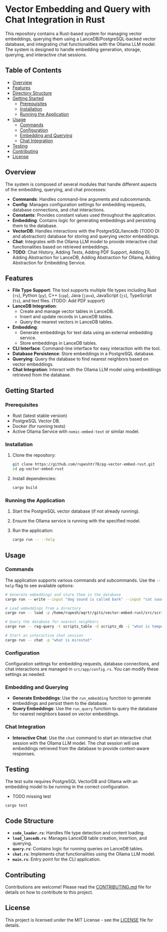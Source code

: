 # Vector Embedding and Query with Chat Integration in Rust

This repository contains a Rust-based system for managing vector embeddings, querying them using a LanceDB/PostgreSQL-backed vector database, and integrating chat functionalities with the Ollama LLM model. The system is designed to handle embedding generation, storage, querying, and interactive chat sessions.

## Table of Contents

- [Overview](#overview)
- [Features](#features)
- [Directory Structure](#directory-structure)
- [Getting Started](#getting-started)
    - [Prerequisites](#prerequisites)
    - [Installation](#installation)
    - [Running the Application](#running-the-application)
- [Usage](#usage)
    - [Commands](#commands)
    - [Configuration](#configuration)
    - [Embedding and Querying](#embedding-and-querying)
    - [Chat Integration](#chat-integration)
- [Testing](#testing)
- [Contributing](#contributing)
- [License](#license)

## Overview

The system is composed of several modules that handle different aspects of the embedding, querying, and chat processes:

- **Commands**: Handles command-line arguments and subcommands.
- **Config**: Manages configuration settings for embedding requests, database connections, and chat interactions.
- **Constants**: Provides constant values used throughout the application.
- **Embedding**: Contains logic for generating embeddings and persisting them to the database.
- **VectorDB**: Handles interactions with the PostgreSQL/lancedb (TODO DI and abstraction) database for storing and querying vector embeddings.
- **Chat**: Integrates with the Ollama LLM model to provide interactive chat functionalities based on retrieved embeddings.
- **TODO**: Chat History, Adding Tests, Adding PDF Support, Adding DI, Adding Abstraction for LanceDB, Adding Abstraction for Ollama, Adding Abstraction for Embedding Service.
## Features

- **File Type Support**: The tool supports multiple file types including Rust (`rs`), Python (`py`), C++ (`cpp`), Java (`java`), JavaScript (`js`), TypeScript (`ts`), and text files. (TODO: Add PDF support)
- **LanceDB Integration**:
    - Create and manage vector tables in LanceDB.
    - Insert and update records in LanceDB tables.
    - Query the nearest vectors in LanceDB tables.
- **Embedding**:
    - Generate embeddings for text data using an external embedding service.
    - Store embeddings in LanceDB tables.
- **CLI Interface**: Command-line interface for easy interaction with the tool.
- **Database Persistence**: Store embeddings in a PostgreSQL database.
- **Querying**: Query the database to find nearest neighbors based on vector embeddings.
- **Chat Integration**: Interact with the Ollama LLM model using embeddings retrieved from the database.

## Getting Started

### Prerequisites

- Rust (latest stable version)
- PostgreSQL Vector DB.
- Docker (for running tests)
- Active Ollama Service with `nomic-embed-text` or similar model.

### Installation

1. Clone the repository:

   ```sh
   git clone https://github.com/rupeshtr78/pg-vector-embed-rust.git
   cd pg-vector-embed-rust
   ```

2. Install dependencies:
   ```sh
   cargo build
   ```

### Running the Application

1. Start the PostgreSQL vector database (if not already running).
2. Ensure the Ollama service is running with the specified model.

3. Run the application:

   ```sh
   cargo run -- --help
   ```

## Usage

### Commands

The application supports various commands and subcommands. Use the `--help` flag to see available options:

```sh
# Generate embeddings and store them in the database
cargo run -- write --input "dog sound is called bark" --input "cat sounds is called purr" --model "nomic-embed-text" --table "from_rust2" --dim 768 --log-level "debug"

# Load embeddings from a directory
cargo run -- load -p /home/rupesh/aqrtr/gits/vector-embed-rust/src/scripts

# Query the database for nearest neighbors
cargo run -- rag-query -t scripts_table -d scripts_db -i "what is temperature"

# Start an interactive chat session
cargo run -- chat -p "what is mirostat"
```

### Configuration

Configuration settings for embedding requests, database connections, and chat interactions are managed in `src/app/config.rs`. You can modify these settings as needed.

### Embedding and Querying

- **Generate Embeddings**: Use the `run_embedding` function to generate embeddings and persist them to the database.
- **Query Embeddings**: Use the `run_query` function to query the database for nearest neighbors based on vector embeddings.

### Chat Integration

- **Interactive Chat**: Use the `chat` command to start an interactive chat session with the Ollama LLM model. The chat session will use embeddings retrieved from the database to provide context-aware responses.

## Testing

The test suite requires PostgreSQL VectorDB and Ollama with an embedding model to be running in the correct configuration.

* TODO missing test

```sh
cargo test
```

## Code Structure

- **`code_loader.rs`**: Handles file type detection and content loading.
- **`load_lancedb.rs`**: Manages LanceDB table creation, insertion, and querying.
- **`query.rs`**: Contains logic for running queries on LanceDB tables.
- **`chat.rs`**: Implements chat functionalities using the Ollama LLM model.
- **`main.rs`**: Entry point for the CLI application.

## Contributing

Contributions are welcome! Please read the [CONTRIBUTING.md](CONTRIBUTING.md) file for details on how to contribute to this project.

## License

This project is licensed under the MIT License - see the [LICENSE](LICENSE) file for details.
